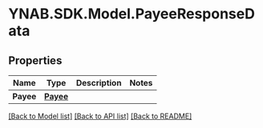 # YNAB.SDK.Model.PayeeResponseData

## Properties

Name | Type | Description | Notes
------------ | ------------- | ------------- | -------------
**Payee** | [**Payee**](Payee.md) |  | 

[[Back to Model list]](../README.md#documentation-for-models) [[Back to API list]](../README.md#documentation-for-api-endpoints) [[Back to README]](../README.md)

